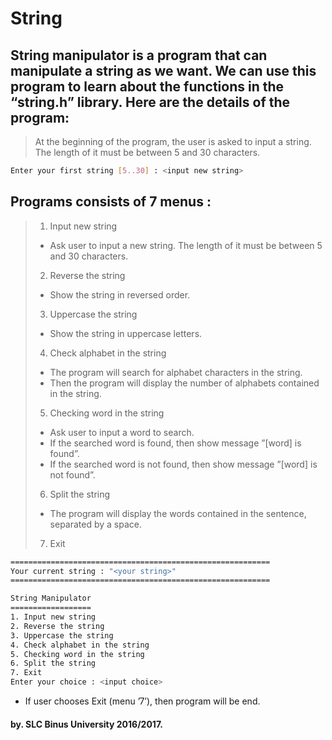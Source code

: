# String

## String manipulator is a program that can manipulate a string as we want. We can use this program to learn about the functions in the “string.h” library. Here are the details of the program:  

> At the beginning of the program, the user is asked to input a string. The length of it must be between 5 and 30 characters.  

```sh
Enter your first string [5..30] : <input new string>
```

## Programs consists of 7 menus : 

> 1. Input new string  
> * Ask user to input a new string. The length of it must be between 5 and 30 characters.  
> 2. Reverse the string 
> * Show the string in reversed order.  
> 3. Uppercase the string  
> * Show the string in uppercase letters.  
> 4. Check alphabet in the string  
> * The  program will search for alphabet characters in the string.  
> * Then the program will display the number of alphabets contained in the string.  
> 5. Checking word in the string  
> * Ask user to input a word to search.  
> * If the searched word  is found, then show message ”[word] is found”.  
> * If the searched word  is not found, then show message ”[word] is not found”.  
> 6. Split the string  
> * The program will display the words contained in the sentence, separated by a space.  
> 7. Exit  
  
```sh
==========================================================
Your current string : "<your string>"
==========================================================

String Manipulator
==================
1. Input new string
2. Reverse the string
3. Uppercase the string
4. Check alphabet in the string
5. Checking word in the string
6. Split the string
7. Exit
Enter your choice : <input choice>
```

* If user chooses Exit (menu ’7’), then program will be end. 

#### by. SLC Binus University 2016/2017.  
